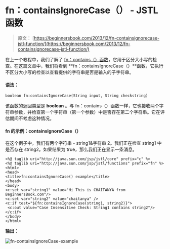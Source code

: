 # fn：containsIgnoreCase（） - JSTL 函数

> 原文： [https://beginnersbook.com/2013/12/fn-containsignorecase-jstl-function/](https://beginnersbook.com/2013/12/fn-containsignorecase-jstl-function/)

在上一个教程中，我们了解了 [fn：contains（）函数](https://beginnersbook.com/2013/12/fncontains-jstl-function/)，它用于区分大小写的检查。在这篇文章中，我们将看到 **fn：containsIgnoreCase（）**函数，它执行不区分大小写的检查以查看提供的字符串是否是输入的子字符串。

#### 语法：

```
boolean fn:containsIgnoreCase(String input, String checkstring)
```

该函数的返回类型是 **boolean** 。与 fn：contains（）函数一样，它也接收两个字符串参数，并检查第一个字符串（第一个参数）中是否存在第二个字符串。它在评估期间不考虑这种情况。

#### fn 的示例：containsIgnoreCase（）

在这个例子中，我们有两个字符串 - string1&amp;字符串 2。我们正在检查 string1 中是否存在 string2。如果结果为 true，那么我们正在显示一条消息。

```
<%@ taglib uri="http://java.sun.com/jsp/jstl/core" prefix="c" %>
<%@ taglib uri="http://java.sun.com/jsp/jstl/functions" prefix="fn" %>
<html>
<head>
<title>fn:containsIgnoreCase() example</title>
</head>
<body>
<c:set var="string1" value="Hi This is CHAITANYA from BeginnersBook.com"/>
<c:set var="string2" value="chaitanya" />
<c:if test="${fn:containsIgnoreCase(string1, string2)}">
 <c:out value="Case Insensitive Check: String1 contains string2"/>
</c:if>
</body>
</html>
```

**输出：**

![fn-containsIgnoreCase-example](../Images/a921915257c96fe49cdbb86e2a629155.jpg)